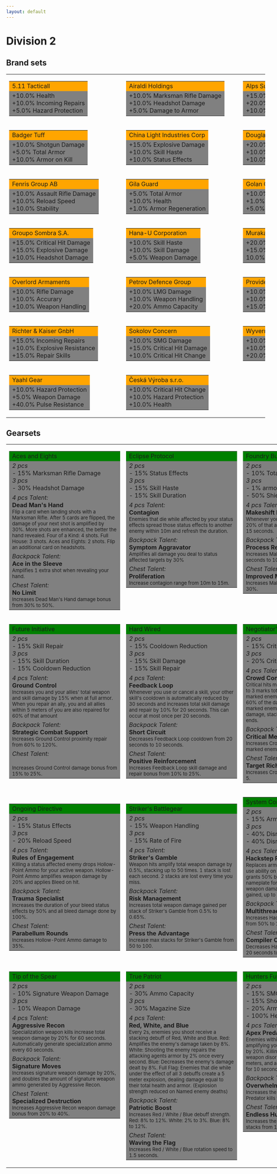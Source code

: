 ```yaml
---
layout: default
---
```


# Division 2

## Brand sets

<table border="0" style="width:700px">

<tr>
<td>
    <table border="0" style="width:300px">
    <tr>
        <td bgcolor="orange">
        5.11 Tacticall
        </td>
    </tr>
    <tr>
        <td bgcolor="gray">
        +10.0% Health<br>
        +10.0% Incoming Repairs<br>
        +5.0% Hazard Protection
        </td>
    </tr>
    </table>
</td>

<td>
    <table border="0" style="width:300px">
    <tr>
        <td bgcolor="orange">
        Airaldi Holdings
        </td>
    </tr>
    <tr>
        <td bgcolor="gray">
        +10.0% Marksman Rifle Damage<br>
        +10.0% Headshot Damage<br>
        +5.0% Damage to Armor
        </td>
    </tr>
    </table>
</td>

<td>
    <table border="0" style="width:300px">
    <tr>
        <td bgcolor="orange">
        Alps Summit Armament
        </td>
    </tr>
    <tr>
        <td bgcolor="gray">
        +15.0% Repair-skills<br>
        +20.0% Skill Duration<br>
        +10.0% Skill Haste
        </td>
    </tr>
    </table>
</td>
</tr>

<tr>
<td>
    <table border="0" style="width:300px">
    <tr>
        <td bgcolor="orange">
        Badger Tuff
        </td>
    </tr>
    <tr>
        <td bgcolor="gray">
        +10.0% Shotgun Damage<br>
        +5.0% Total Armor<br>
        +10.0% Armor on Kill
        </td>
    </tr>
    </table>
</td>

<td>
    <table border="0" style="width:300px">
    <tr>
        <td bgcolor="orange">
        China Light Industries Corp
        </td>
    </tr>
    <tr>
        <td bgcolor="gray">
        +15.0% Explosive Damage<br>
        +10.0% Skill Haste<br>
        +10.0% Status Effects 
        </td>
    </tr>
    </table>
</td>

<td>
    <table border="0" style="width:300px">
    <tr>
        <td bgcolor="orange">
        Douglas & Harding
        </td>
    </tr>
    <tr>
        <td bgcolor="gray">
        +20.0% Pistol Damage<br>
        +10.0% Stability<br>
        +10.0% Accuracy 
        </td>
    </tr>
    </table>
</td>
</tr>

<tr>
<td>
    <table border="0" style="width:300px">
    <tr>
        <td bgcolor="orange">
        Fenris Group AB
        </td>
    </tr>
    <tr>
        <td bgcolor="gray">
        +10.0% Assault Rifle Damage<br>
        +10.0% Reload Speed<br>
        +10.0% Stability
        </td>
    </tr>
    </table>
</td>

<td>
    <table border="0" style="width:300px">
    <tr>
        <td bgcolor="orange">
        Gila Guard
        </td>
    </tr>
    <tr>
        <td bgcolor="gray">
        +5.0% Total Armor<br>
        +10.0% Health<br>
        +1.0% Armor Regeneration 
        </td>
    </tr>
    </table>
</td>

<td>
    <table border="0" style="width:300px">
    <tr>
        <td bgcolor="orange">
        Golan Gear Ltd
        </td>
    </tr>
    <tr>
        <td bgcolor="gray">
        +10.0% Status Effects<br>
        +1.0% Armor Regeneration<br>
        +5.0% Total Armor 
        </td>
    </tr>
    </table>
</td>
</tr>

<tr>
<td>
    <table border="0" style="width:300px">
    <tr>
        <td bgcolor="orange">
        Groupo Sombra S.A.
        </td>
    </tr>
    <tr>
        <td bgcolor="gray">
        +15.0% Critical Hit Damage<br>
        +15.0% Explosive Damage<br>
        +10.0% Headshot Damage
        </td>
    </tr>
    </table>
</td>

<td>
    <table border="0" style="width:300px">
    <tr>
        <td bgcolor="orange">
        Hana-U Corporation
        </td>
    </tr>
    <tr>
        <td bgcolor="gray">
        +10.0% Skill Haste<br>
        +10.0% Skill Damage<br>
        +5.0% Weapon Damage
        </td>
    </tr>
    </table>
</td>

<td>
    <table border="0" style="width:300px">
    <tr>
        <td bgcolor="orange">
        Murakami Industries
        </td>
    </tr>
    <tr>
        <td bgcolor="gray">
        +20.0% Skill Duration<br>
        +15.0% Repair-skills<br>
        10.0% Skill Damage 
        </td>
    </tr>
    </table>
</td>
</tr>

<tr>
<td>
    <table border="0" style="width:300px">
    <tr>
        <td bgcolor="orange">
        Overlord Armaments
        </td>
    </tr>
    <tr>
        <td bgcolor="gray">
        +10.0% Rifle Damage<br>
        +10.0% Accurary<br>
        +10.0% Weapon Handling
        </td>
    </tr>
    </table>
</td>

<td>
    <table border="0" style="width:300px">
    <tr>
        <td bgcolor="orange">
        Petrov Defence Group
        </td>
    </tr>
    <tr>
        <td bgcolor="gray">
        +10.0% LMG Damage<br>
        +10.0% Weapon Handling<br>
        +20.0% Ammo Capacity
        </td>
    </tr>
    </table>
</td>

<td>
    <table border="0" style="width:300px">
    <tr>
        <td bgcolor="orange">
        Providence Defence
        </td>
    </tr>
    <tr>
        <td bgcolor="gray">
        +10.0% Headshot Damage<br>
        +10.0% Critical Hit Change<br>
        +15.0% Critical Hit Damage 
        </td>
    </tr>
    </table>
</td>
</tr>

<tr>
<td>
    <table border="0" style="width:300px">
    <tr>
        <td bgcolor="orange">
        Richter & Kaiser GnbH
        </td>
    </tr>
    <tr>
        <td bgcolor="gray">
        +15.0% Incoming Repairs<br>
        +10.0% Explosive Resistance<br>
        +15.0% Repair Skills
        </td>
    </tr>
    </table>
</td>

<td>
    <table border="0" style="width:300px">
    <tr>
        <td bgcolor="orange">
        Sokolov Concern
        </td>
    </tr>
    <tr>
        <td bgcolor="gray">
        +10.0% SMG Damage<br>
        +15.0% Critical Hit Damage<br>
        +10.0% Critical Hit Change
        </td>
    </tr>
    </table>
</td>

<td>
    <table border="0" style="width:300px">
    <tr>
        <td bgcolor="orange">
        Wyvern Wear
        </td>
    </tr>
    <tr>
        <td bgcolor="gray">
        +10.0% Skill Damage<br>
        +10.0% Status Effects<br>
        +20.0% Skill Duration 
        </td>
    </tr>
    </table>
</td>
</tr>

<tr>
<td>
    <table border="0" style="width:300px">
    <tr>
        <td bgcolor="orange">
        Yaahl Gear
        </td>
    </tr>
    <tr>
        <td bgcolor="gray">
        +10.0% Hazard Protection<br>
        +5.0% Weapon Damage<br>
        +40.0% Pulse Resistance
        </td>
    </tr>
    </table>
</td>

<td>
    <table border="0" style="width:300px">
    <tr>
        <td bgcolor="orange">
        Česká Výroba s.r.o.
        </td>
    </tr>
    <tr>
        <td bgcolor="gray">
        +10.0% Critical Hit Change<br>
        +10.0% Hazard Protection<br>
        +10.0% Health
        </td>
    </tr>
    </table>
</td>

</tr>

</table>

## Gearsets

<table border="0" style="width:1000px">

<tr style="vertical-align:top;">
<td>
    <table border="0" style="width:300px">
    <tr>
        <td bgcolor="green">
        Aces and Eights
        </td>
    </tr>
    <tr>
        <td bgcolor="gray">
            <i>2 pcs</i><br>
            - 15% Marksman Rifle Damage<br>
            <i>3 pcs</i><br>
            - 30% Headshot Damage <br>
           </td>
    </tr>
        <tr><td bgcolor="gray">
        <i>4 pcs Talent:</i><br>
        <b>Dead Man's Hand</b><br>
        <font size="2">
        Flip a card when landing shots with a Marksman Rifle.
        After 5 cards are flipped, the damage of your next shot is amplified by 30%. More shots are enhanced, the better the hand revealed.
        Four of a Kind: 4 shots.
        Full House: 3 shots.
        Aces and Eights: 2 shots.
        Flip an additional card on headshots.
        </font>
        </td></tr>
        <tr><td bgcolor="gray">
        <i>Backpack Talent:</i><br>
        <b>Ace in the Sleeve</b><br>
        <font size="2">
        Amplifies 1 extra shot when revealing your hand.
        </font>
        </td></tr>
        <tr><td bgcolor="gray">
        <i>Chest Talent:</i><br>
        <b>No Limit</b><br>
        <font size="2">
        Increases Dead Man's Hand damage bonus from 30% to 50%.
        </font>
        </td></tr>
    </table>
</td>

<td>
    <table border="0" style="width:300px">
    <tr>
        <td bgcolor="green">
        Eclipse Protocol
        </td>
    </tr>
    <tr>
        <td bgcolor="gray">
            <i>2 pcs</i><br>
            - 15% Status Effects<br>
            <i>3 pcs</i><br>
            - 15% Skill Haste<br>
            - 15% Skill Duration <br>
        </td>
    </tr>
        <tr><td bgcolor="gray">
        <i>4 pcs Talent:</i><br>
        <b>Contagion</b><br>
        <font size="2">
        Enemies that die while affected by your status effects spread those status effects to another enemy within 10m and refresh the duration.
        </font>
        </td></tr>
        <tr><td bgcolor="gray">
        <i>Backpack Talent:</i><br>
        <b>Symptom Aggravator</b><br>
        <font size="2">
        Amplifies all damage you deal to status affected targets by 30%
        </font>
        </td></tr>
        <tr><td bgcolor="gray">
        <i>Chest Talent:</i><br>
        <b>Proliferation</b><br>
        <font size="2">
        Increase contagion range from 10m to 15m.
        </font>
        </td></tr>
    </table>
</td>

<td>
    <table border="0" style="width:300px">
    <tr>
        <td bgcolor="green">
        Foundry Bulwark
        </td>
    </tr>
    <tr>
        <td bgcolor="gray">
           <i>2 pcs</i><br>
            - 10% Total Armor<br>
            <i>3 pcs</i><br>
            - 1% armor/sec regeneration<br>
            - 50% Shield health <br>
        </td>
    </tr>
        <tr><td bgcolor="gray">
        <i>4 pcs Talent:</i><br>
        <b>Makeshift Repairs</b><br>
        <font size="2">
        Whenever you or your shield take damage, 20% of that amount is repaired to both over 15 seconds.
        </font>
        </td></tr>
        <tr><td bgcolor="gray">
        <i>Backpack Talent:</i><br>
        <b>Process Refinery</b><br>
        <font size="2">
        Increases Makeshift Repairs speed from 15 seconds to 10 seconds.
        </font>
        </td></tr>
        <tr><td bgcolor="gray">
        <i>Chest Talent:</i><br>
        <b>Improved Materials</b><br>
        <font size="2">
        Increases Makeshift Repairs from 20% to 30%.
        </font>
        </td></tr>
    </table>
</td>
</tr>

<tr style="vertical-align:top;">
<td>
    <table border="0" style="width:300px">
    <tr>
        <td bgcolor="green">
        Future Initiative
        </td>
    </tr>
    <tr>
        <td bgcolor="gray">
           <i>2 pcs</i><br>
            - 15% Skill Repair<br>
            <i>3 pcs</i><br>
            - 15% Skill Duration<br>
            - 15% Cooldown Reduction <br>
        </td>
    </tr>
        <tr><td bgcolor="gray">
        <i>4 pcs Talent:</i><br>
        <b>Ground Control</b><br>
        <font size="2">
        Increases you and your allies' total weapon and skill damage by 15% when at full armor.
        When you repair an ally, you and all allies within 5 meters of you are also repaired for 60% of that amount
        </font>
        </td></tr>
        <tr><td bgcolor="gray">
        <i>Backpack Talent:</i><br>
        <b>Strategic Combat Support</b><br>
        <font size="2">
        Increases Ground Control proximity repair from 60% to 120%.
        </font>
        </td></tr>
        <tr><td bgcolor="gray">
        <i>Chest Talent:</i><br>
        <b> </b><br>
        <font size="2">
        Increases Ground Control damage bonus from 15% to 25%.
        </font>
        </td></tr>
    </table>
</td>

<td>
    <table border="0" style="width:300px">
    <tr>
        <td bgcolor="green">
        Hard Wired
        </td>
    </tr>
    <tr>
        <td bgcolor="gray">
        <i>2 pcs</i><br>
            - 15% Cooldown Reduction<br>
            <i>3 pcs</i><br>
            - 15% Skill Damage<br>
            - 15% Skill Repair <br>
        </td>
    </tr>
        <tr><td bgcolor="gray">
        <i>4 pcs Talent:</i><br>
        <b>Feedback Loop</b><br>
        <font size="2">
        Whenever you use or cancel a skill, your other skill's cooldown is automatically reduced by 30 seconds and increases total skill damage and repair by 10% for 20 seconds. This can occur at most once per 20 seconds.
        </font>
        </td></tr>
        <tr><td bgcolor="gray">
        <i>Backpack Talent:</i><br>
        <b>Short Circuit</b><br>
        <font size="2">
        Decreases Feedback Loop cooldown from 20 seconds to 10 seconds.
        </font>
        </td></tr>
        <tr><td bgcolor="gray">
        <i>Chest Talent:</i><br>
        <b>Positive Reinforcement</b><br>
        <font size="2">
        Increases Feedback Loop skill damage and repair bonus from 10% to 25%.
        </font>
        </td></tr>
    </table>
</td>

<td>
    <table border="0" style="width:300px">
    <tr>
        <td bgcolor="green">
        Negotiator's Dilemma
        </td>
    </tr>
    <tr>
        <td bgcolor="gray">
        <i>2 pcs</i><br>
            - 15% Critical Hit Chance<br>
            <i>3 pcs</i><br>
            - 20% Critical Hit Damage<br>
        </td>
    </tr>
        <tr><td bgcolor="gray">
        <i>4 pcs Talent:</i><br>
        <b>Crowd Control</b><br>
        <font size="2">
        Critical hits mark enemies for 20 seconds, up to 3 marks total.
        When you critically hit a marked enemy, all other marked enemies take 60% of the damage dealt.
        Whenever a marked enemy dies, gain 2% critical hit damage, stacking up to 20 times, until combat ends.
        </font>
        </td></tr>
        <tr><td bgcolor="gray">
        <i>Backpack Talent:</i><br>
        <b>Critical Measures</b><br>
        <font size="2">
        Increases Crowd Control damage to additional marked enemies from 60% to 100%.
        </font>
        </td></tr>
        <tr><td bgcolor="gray">
        <i>Chest Talent:</i><br>
        <b>Target Rich Environment</b><br>
        <font size="2">
        Increases Crowd Control mark count from 3 to 5.
        </font>
        </td></tr>
    </table>
</td>
</tr>

<tr>
<td>
    <table border="0" style="width:300px">
    <tr>
        <td bgcolor="green">
        Ongoing Directive
        </td>
    </tr>
    <tr>
        <td bgcolor="gray">
        <i>2 pcs</i><br>
            - 15% Status Effects<br>
            <i>3 pcs</i><br>
            - 20% Reload Speed<br>
        </td>
    </tr>
        <tr><td bgcolor="gray">
        <i>4 pcs Talent:</i><br>
        <b>Rules of Engagement</b><br>
        <font size="2">
        Killing a status affected enemy drops Hollow-Point Ammo for your active weapon.
        Hollow-Point Ammo amplifies weapon damage by 20% and applies Bleed on hit.
        </font>
        </td></tr>
        <tr><td bgcolor="gray">
        <i>Backpack Talent:</i><br>
        <b>Trauma Specialist</b><br>
        <font size="2">
        Increases the duration of your bleed status effects by 50% and all bleed damage done by 100%.
        </font>
        </td></tr>
        <tr><td bgcolor="gray">
        <i>Chest Talent:</i><br>
        <b>Parabellum Rounds</b><br>
        <font size="2">
        Increases Hollow-Point Ammo damage to 35%.
        </font>
        </td></tr>
    </table>
</td>

<td>
    <table border="0" style="width:300px">
    <tr>
        <td bgcolor="green">
        Striker's Battlegear
        </td>
    </tr>
    <tr>
        <td bgcolor="gray">
        <i>2 pcs</i><br>
            - 15% Weapon Handling<br>
            <i>3 pcs</i><br>
            - 15% Rate of Fire<br>
        </td>
    </tr>
        <tr><td bgcolor="gray">
        <i>4 pcs Talent:</i><br>
        <b>Striker's Gamble</b><br>
        <font size="2">
        Weapon hits amplify total weapon damage by 0.5%, stacking up to 50 times.
        1 stack is lost each second.
        2 stacks are lost every time you miss.
        </font>
        </td></tr>
        <tr><td bgcolor="gray">
        <i>Backpack Talent:</i><br>
        <b>Risk Management</b><br>
        <font size="2">
        Increases total weapon damage gained per stack of Striker's Gamble from 0.5% to 0.65%.
        </font>
        </td></tr>
        <tr><td bgcolor="gray">
        <i>Chest Talent:</i><br>
        <b>Press the Advantage</b><br>
        <font size="2">
        Increase max stacks for Striker's Gamble from 50 to 100.
        </font>
        </td></tr>
    </table>
</td>

<td>
    <table border="0" style="width:300px">
    <tr>
        <td bgcolor="green">
        System Corruption
        </td>
    </tr>
    <tr>
        <td bgcolor="gray">
         <i>2 pcs</i><br>
            - 15% Armor on Kill<br>
            <i>3 pcs</i><br>
            - 40% Disrupt Resistance<br>
            - 40% Disrupt Resistance
        </td>
    </tr>
        <tr><td bgcolor="gray">
        <i>4 pcs Talent:</i><br>
        <b>Hackstep Protocol</b><br>
        <font size="2">
        Replaces armor kits with an instant, infinite-use ability on a 20 seconds cooldown, that grants 50% bonus armor and hides your nameplate for 5 seconds.
        Increase total weapon damage by 1% per 5% bonus armor gained, up to 20%.
        </font>
        </td></tr>
        <tr><td bgcolor="gray">
        <i>Backpack Talent:</i><br>
        <b>Multithreaded Execution</b><br>
        <font size="2">
        Increases Hackstep Protocol bonus armor from 50% to 100%.
        </font>
        </td></tr>
        <tr><td bgcolor="gray">
        <i>Chest Talent:</i><br>
        <b>Compiler Optimization</b><br>
        <font size="2">
        Decreases Hackstep Protocol cooldown from 20 seconds to 15 seconds.
        </font>
        </td></tr>
    </table>
</td>
</tr>

<tr style="vertical-align:top;">
<td>
    <table border="0" style="width:300px">
    <tr>
        <td bgcolor="green">
        Tip of the Spear
        </td>
    </tr>
    <tr>
        <td bgcolor="gray">
         <i>2 pcs</i><br>
            - 10% Signature Weapon Damage<br>
            <i>3 pcs</i><br>
            - 10% Weapon Damage<br>
        </td>
    </tr>
        <tr><td bgcolor="gray">
        <i>4 pcs Talent:</i><br>
        <b>Aggressive Recon</b><br>
        <font size="2">
        Specialization weapon kills increase total weapon damage by 20% for 60 seconds.
        Automatically generate specialization ammo every 60 seconds.
        </font>
        </td></tr>
        <tr><td bgcolor="gray">
        <i>Backpack Talent:</i><br>
        <b>Signature Moves</b><br>
        <font size="2">
        Increases signature weapon damage by 20%, and doubles the amount of signature weapon ammo generated by Aggressive Recon.
        </font>
        </td></tr>
        <tr><td bgcolor="gray">
        <i>Chest Talent:</i><br>
        <b>Specialized Destruction</b><br>
        <font size="2">
        Increases Aggressive Recon weapon damage bonus from 20% to 40%.
        </font>
        </td></tr>
    </table>
</td>

<td>
    <table border="0" style="width:300px">
    <tr>
        <td bgcolor="green">
        True Patriot
        </td>
    </tr>
    <tr>
        <td bgcolor="gray">
         <i>2 pcs</i><br>
            - 30% Ammo Capacity<br>
            <i>3 pcs</i><br>
            - 30% Magazine Size<br>
        </td>
    </tr>
        <tr><td bgcolor="gray">
        <i>4 pcs Talent:</i><br>
        <b>Red, White, and Blue</b><br>
        <font size="2">
        Every 2s, enemies you shoot receive a stacking debuff of Red, White and Blue.
        Red: Amplifies the enemy's damage taken by 8%.
        White: Shooting the enemy repairs the attacking agents armor by 2% once every second.
        Blue: Decreases the enemy's damage dealt by 8%.
        Full Flag: Enemies that die while under the effect of all 3 debuffs create a 5 meter explosion, dealing damage equal to their total health and armor. (Explosion strength reduced on Named enemy deaths)
        </font>
        </td></tr>
        <tr><td bgcolor="gray">
        <i>Backpack Talent:</i><br>
        <b>Patriotic Boost</b><br>
        <font size="2">
        Increases Red / White / Blue debuff strength.
        Red: 8% to 12%.
        White: 2% to 3%.
        Blue: 8% to 12%.
        </font>
        </td></tr>
        <tr><td bgcolor="gray">
        <i>Chest Talent:</i><br>
        <b>Waving the Flag</b><br>
        <font size="2">
        Increases Red / White / Blue rotation speed to 1.5 seconds.
        </font>
        </td></tr>
    </table>
</td>

<td>
    <table border="0" style="width:300px">
    <tr>
        <td bgcolor="green">
        Hunters Fury
        </td>
    </tr>
    <tr>
        <td bgcolor="gray">
         <i>2 pcs</i><br>
            - 15% SMG Damage<br>
            - 15% Shotgun Damage
            <i>3 pcs</i><br>
            - 20% Armor on Kill<br>
            - 100% Health on Kill
        </td>
    </tr>
        <tr><td bgcolor="gray">
        <i>4 pcs Talent:</i><br>
        <b>Apex Predator</b><br>
        <font size="2">
        Enemies within 15 meters receive a debuff, amplifying your weapon damage against them by 20%. Killing a debuffed enemy with your weapon disorients other enemies within 5 meters, and amplifies weapon damage by 5% for 10 seconds, stacking up to 5 times.
        </font>
        </td></tr>
        <tr><td bgcolor="gray">
        <i>Backpack Talent:</i><br>
        <b>Overwhelming Force</b><br>
        <font size="2">
        Increases the radius of disorient on Apex Predator kills from 5 meters to 10 meters.
        </font>
        </td></tr>
        <tr><td bgcolor="gray">
        <i>Chest Talent:</i><br>
        <b>Endless Hunge</b><br>
        <font size="2">
        Increases the duration of Apex Predator stacks from 10 seconds to 30 seconds.
        </font>
        </td></tr>
    </table>
</td>

</tr>

</table>

